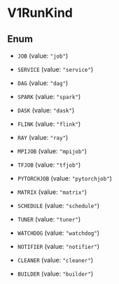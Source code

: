 

# V1RunKind

## Enum


* `JOB` (value: `"job"`)

* `SERVICE` (value: `"service"`)

* `DAG` (value: `"dag"`)

* `SPARK` (value: `"spark"`)

* `DASK` (value: `"dask"`)

* `FLINK` (value: `"flink"`)

* `RAY` (value: `"ray"`)

* `MPIJOB` (value: `"mpijob"`)

* `TFJOB` (value: `"tfjob"`)

* `PYTORCHJOB` (value: `"pytorchjob"`)

* `MATRIX` (value: `"matrix"`)

* `SCHEDULE` (value: `"schedule"`)

* `TUNER` (value: `"tuner"`)

* `WATCHDOG` (value: `"watchdog"`)

* `NOTIFIER` (value: `"notifier"`)

* `CLEANER` (value: `"cleaner"`)

* `BUILDER` (value: `"builder"`)



